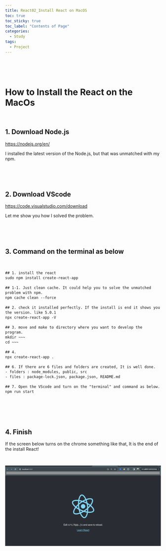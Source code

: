 ```yaml
---
title: React02_Install React on MacOS
toc: true
toc_sticky: true
toc_label: "Contents of Page"
categories:
  - Study
tags:
  - Project
---
```


<br><br><br>

# How to Install the React on the MacOs

<br>

## 1. Download Node.js

<https://nodejs.org/en/>

I installed the latest version of the Node.js, but that was unmatched with my npm.

<br><br><br>

## 2. Download VScode

<https://code.visualstudio.com/download>

Let me show you how I solved the problem.

<br><br><br>

## 3. Command on the terminal as below

<br>

```
## 1. install the react
sudo npm install create-react-app

## 1-1. Just clean cache. It could help you to solve the unmatched problem with npm.
npm cache clean --force

## 2. check it installed perfectly. If the install is end it shows you the version. like 5.0.1
npx create-react-app -V

## 3. move and make to directory where you want to develop the program.
mkdir ~~~
cd ~~~

## 4. 
npx create-react-app .

## 6. If there are 6 files and folders are created, It is well done. 
- folders : node_modules, public, src
- files : package-lock.json, package.json, README.md

## 7. Open the VScode and turn on the "terminal" and command as below.
npm run start


```

<br><br><br>

## 4. Finish

If the screen below turns on the chrome something like that, It is the end of the install React!

<br>

![EndOfInstall](/assets/imgss/2023-12-02-FinishReact.png)




<br><br><br>




